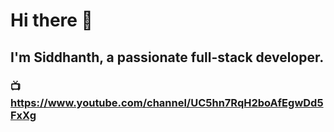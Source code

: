 # Hi there 👋

## I'm Siddhanth, a passionate full-stack developer.

### 📺 https://www.youtube.com/channel/UC5hn7RqH2boAfEgwDd5FxXg

<!--
**sidgithub780/sidgithub780** is a ✨ _special_ ✨ repository because its `README.md` (this file) appears on your GitHub profile.

Here are some ideas to get you started:

- 🔭 I’m currently working on ...
- 🌱 I’m currently learning ...
- 👯 I’m looking to collaborate on ...
- 🤔 I’m looking for help with ...
- 💬 Ask me about ...
- 📫 How to reach me: ...
- 😄 Pronouns: ...
- ⚡ Fun fact: ...
-->
